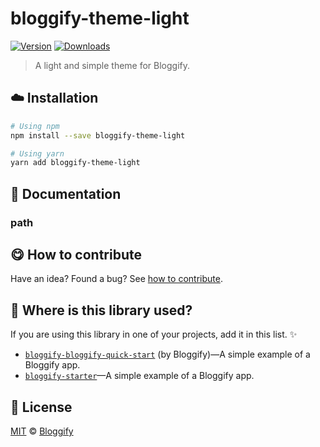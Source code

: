 <!-- Please do not edit this file. Edit the `blah` field in the `package.json` instead. If in doubt, open an issue. -->


# bloggify-theme-light

 [![Version](https://img.shields.io/npm/v/bloggify-theme-light.svg)](https://www.npmjs.com/package/bloggify-theme-light) [![Downloads](https://img.shields.io/npm/dt/bloggify-theme-light.svg)](https://www.npmjs.com/package/bloggify-theme-light)

> A light and simple theme for Bloggify.

## :cloud: Installation

```sh
# Using npm
npm install --save bloggify-theme-light

# Using yarn
yarn add bloggify-theme-light
```


## :memo: Documentation


### path



## :yum: How to contribute
Have an idea? Found a bug? See [how to contribute][contributing].


## :dizzy: Where is this library used?
If you are using this library in one of your projects, add it in this list. :sparkles:


 - [`bloggify-bloggify-quick-start`](https://github.com/Bloggify/bloggify-quick-start#readme) (by Bloggify)—A simple example of a Bloggify app.
 - [`bloggify-starter`](https://github.com/Bloggify/starter#readme)—A simple example of a Bloggify app.

## :scroll: License

[MIT][license] © [Bloggify][website]

[license]: http://showalicense.com/?fullname=Bloggify%20%3Csupport%40bloggify.org%3E%20(https%3A%2F%2Fbloggify.org)&year=2018#license-mit
[website]: https://bloggify.org
[contributing]: /CONTRIBUTING.md
[docs]: /DOCUMENTATION.md
